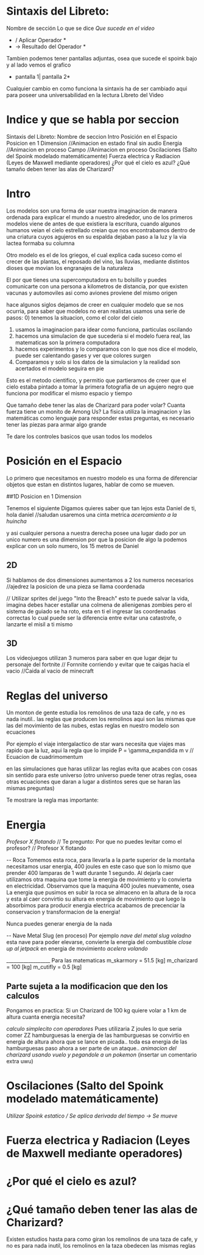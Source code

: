 # Sintaxis del Libreto: 
Nombre de sección
Lo que se dice
*Que sucede en el video*
* / Aplicar Operador *
* -> Resultado del Operador *

Tambien podemos tener pantallas adjuntas, osea que sucede el spoink bajo y al lado vemos el grafico
* pantalla 1| pantalla 2*

Cualquier cambio en como funciona la sintaxis ha de ser cambiado aqui para poseer una universabilidad en la lectura
Libreto del Video

# Indice y que se habla por seccion

  Sintaxis del Libreto: 
  Nombre de seccion
  Intro
  Posición en el Espacio
  Posicion en 1 Dimension //Animacion en estado final sin audio
  Energia                 //Animacion en proceso
  Campo                   //Animacion en proceso
  Oscilaciones (Salto del Spoink modelado matemáticamente)
  Fuerza electrica y Radiacion (Leyes de Maxwell mediante operadores)
  ¿Por qué el cielo es azul?
  ¿Qué tamaño deben tener las alas de Charizard?

# Intro
Los modelos son una forma de usar nuestra imaginacion de manera ordenada para
explicar el mundo a nuestro alrededor, uno de los primeros modelos viene de
antes de que existiera la escritura, cuando algunos humanos veian el cielo
estrellado creian que nos encontrabamos dentro de una criatura cuyos agujeros
en su espalda dejaban paso a la luz y la via lactea formaba su columna

Otro modelo es el de los griegos, el cual explica cada suceso como el crecer de
las plantas, el reposado del vino, las lluvias, mediante distintos dioses que
movian los engranajes de la naturaleza

El por que tienes una supercomputadora en tu bolsillo y puedes comunicarte con
una persona a kilometros de distancia, por que existen vacunas y automoviles
asi como aviones proviene del mismo origen

hace algunos siglos dejamos de creer en cualquier modelo que se nos ocurria,
para saber que modelos no eran realistas usamos una serie de pasos:
0) tenemos la situacion, como el color del cielo
1) usamos la imaginacion para idear como funciona, particulas oscilando
2) hacemos una simulacion de que sucederia si el modelo fuera real, las
matematicas son la primera computadora
3) hacemos experimentos y lo comparamos con lo que nos dice el modelo, puede
ser calentando gases y ver que colores surgen
4) Comparamos y solo si los datos de la simulacion y la realidad son acertados
el modelo seguira en pie

Esto es el metodo cientifico, y permitio que partieramos de creer que el cielo
estaba pintado a tomar la primera fotografia de un agujero negro que funciona
por modificar el mismo espacio y tiempo

Que tamaño debe tener las alas de Charizard para poder volar? Cuanta fuerza tiene un monito de Among Us?
La fisica utiliza la imaginacion y las matemáticas como lenguaje para responder estas preguntas, es necesario tener las piezas para armar algo grande

Te dare los controles basicos que usan todos los modelos

# Posición en el Espacio
Lo primero que necesitamos en nuestro modelo es una forma de diferenciar
objetos que estan en distintos lugares, hablar de como se mueven.

##1D
Posicion en 1 Dimension

Tenemos el siguiente
Digamos quieres saber que tan lejos esta Daniel de ti, hola daniel //saludan
usaremos una cinta metrica
*acercamiento a la huincha*

y asi cualquier persona a nuestra derecha posee una lugar dado por un unico numero
es una dimension por que la posicion de algo la podemos explicar con un solo
numero, los 15 metros de Daniel

## 2D
Si hablamos de dos dimensiones aumentamos a 2 los numeros necesarios //ajedrez
la posicion de una pieza se llama coordenada

// Utilizar sprites del juego "Into the Breach" 
esto te puede salvar la vida, imagina debes hacer estallar una colmena de alienigenas zombies pero el sistema de guiado se ha roto, esta en ti el ingresar las coordenadas correctas 
lo cual puede ser la diferencia entre evitar una catastrofe, o lanzarte el misil a ti mismo

## 3D
Los videojuegos utilizan 3 numeros para saber en que lugar dejar tu personaje
del fortnite // Fornnite corriendo 
y evitar que te caigas hacia el vacio //Caida al vacio de minecraft

# Reglas del universo
Un monton de gente estudia los remolinos de una taza de cafe, y no es nada
inutil.. las reglas que producen los remolinos aqui son las mismas que las del
movimiento de las nubes, estas reglas en nuestro modelo son ecuaciones

Por ejemplo el viaje intergalactico de star wars necesita que viajes mas rapido
que la luz, aqui la regla que lo impide
P = \gamma_expandida m v  // Ecuacion de cuadrimomentum

en las simulaciones que haras utilizar las reglas evita que acabes con cosas
sin sentido para este universo (otro universo puede tener otras reglas, osea
otras ecuaciones que daran a lugar a distintos seres que se haran las mismas
preguntas)

Te mostrare la regla mas importante:

# Energia

*Profesor X flotando* // Te pregunto: Por que no puedes
levitar como el profesor? // Profesor X flotando


-- Roca
Tomemos esta roca, para llevarla a la parte superior de la montaña necesitamos
usar energia, 400 joules en este caso que son lo mismo que prender 400 lamparas
de 1 watt durante 1 segundo.
Al dejarla caer utilizamos otra maquina que tome la energia de movimiento y lo
convierta en electricidad.
Observamos que la maquina 400 joules nuevamente, osea
La energia que pusimos en subir la roca se almaceno en la altura de la roca
y esta al caer convirtio su altura en energia de movimiento
que luego la absorbimos para producir energia electrica
acabamos de precenciar la conservacion y transformacion de la energia!

Nunca puedes generar energia de la nada

-- Nave Metal Slug (en proceso)
Por ejemplo *nave del metal slug voladno*
esta nave para poder elevarse, convierte la energia del combustible  *close up al jetpack* en energia de movimiento *acelera volando*

__________________ Para las matematicas
m_skarmory = 51.5 [kg]
m_charizard = 100 [kg]
m_cutifly = 0.5 [kg]


## Parte sujeta a la modificacion que den los calculos
Pongamos en practica:
Si un Charizard de 100 kg quiere volar a 1 km de altura cuanta energia
necesita?

*calculo simplecito con operadores*
Pues utilizaria Z joules lo que seria comer ZZ hamburguesas
la energia de las hamburguesas se convirtio en energia de altura
ahora que se lance en picada.. toda esa energia de las hamburguesas paso ahora
a ser parte de un ataque.. *animacion del charizard usando vuelo y pegandole
a un pokemon* (insertar un comentario extra uwu)


# Oscilaciones (Salto del Spoink modelado matemáticamente)
*Utilizar Spoink estatico  / Se aplica derivada del tiempo -> Se mueve*



# Fuerza electrica y Radiacion (Leyes de Maxwell mediante operadores)

# ¿Por qué el cielo es azul?

# ¿Qué tamaño deben tener las alas de Charizard?
Existen estudios hasta para como giran los remolinos de una taza de cafe, y no
es para nada inutil, los remolinos en la taza obedecen las mismas reglas 


